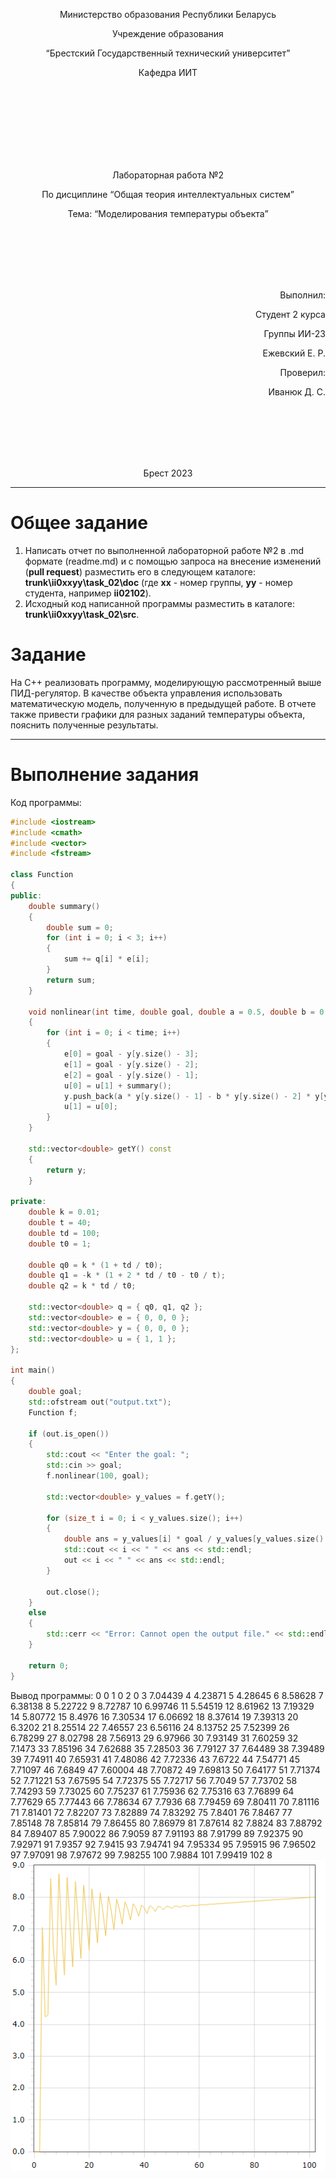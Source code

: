 <p align="center"> Министерство образования Республики Беларусь</p>
<p align="center">Учреждение образования</p>
<p align="center">“Брестский Государственный технический университет”</p>
<p align="center">Кафедра ИИТ</p>
<br><br><br><br><br><br><br>
<p align="center">Лабораторная работа №2</p>
<p align="center">По дисциплине “Общая теория интеллектуальных систем”</p>
<p align="center">Тема: “Моделирования температуры объекта”</p>
<br><br><br><br><br>
<p align="right">Выполнил:</p>
<p align="right">Студент 2 курса</p>
<p align="right">Группы ИИ-23</p>
<p align="right">Ежевский Е. Р.</p>
<p align="right">Проверил:</p>
<p align="right">Иванюк Д. С.</p>
<br><br><br><br><br>
<p align="center">Брест 2023</p>

---

# Общее задание #
1. Написать отчет по выполненной лабораторной работе №2 в .md формате (readme.md) и с помощью запроса на внесение изменений (**pull request**) разместить его в следующем каталоге: **trunk\ii0xxyy\task_02\doc** (где **xx** - номер группы, **yy** - номер студента, например **ii02102**).
2. Исходный код написанной программы разместить в каталоге: **trunk\ii0xxyy\task_02\src**.

# Задание #
На C++ реализовать программу, моделирующую рассмотренный выше ПИД-регулятор.  В качестве объекта управления использовать математическую модель, полученную в предыдущей работе.
В отчете также привести графики для разных заданий температуры объекта, пояснить полученные результаты.

---

# Выполнение задания #

Код программы:
```C++
#include <iostream>
#include <cmath>
#include <vector>
#include <fstream>

class Function
{
public:
    double summary()
    {
        double sum = 0;
        for (int i = 0; i < 3; i++)
        {
            sum += q[i] * e[i];
        }
        return sum;
    }

    void nonlinear(int time, double goal, double a = 0.5, double b = 0.3, double c = 0.9, double d = 0.7)
    {
        for (int i = 0; i < time; i++)
        {
            e[0] = goal - y[y.size() - 3];
            e[1] = goal - y[y.size() - 2];
            e[2] = goal - y[y.size() - 1];
            u[0] = u[1] + summary();
            y.push_back(a * y[y.size() - 1] - b * y[y.size() - 2] * y[y.size() - 2] + c * u[0] + d * sin(u[1]));
            u[1] = u[0];
        }
    }

    std::vector<double> getY() const
    {
        return y;
    }

private:
    double k = 0.01;
    double t = 40;
    double td = 100;
    double t0 = 1;

    double q0 = k * (1 + td / t0);
    double q1 = -k * (1 + 2 * td / t0 - t0 / t);
    double q2 = k * td / t0;

    std::vector<double> q = { q0, q1, q2 };
    std::vector<double> e = { 0, 0, 0 };
    std::vector<double> y = { 0, 0, 0 };
    std::vector<double> u = { 1, 1 };
};

int main()
{
    double goal;
    std::ofstream out("output.txt");
    Function f;

    if (out.is_open())
    {
        std::cout << "Enter the goal: ";
        std::cin >> goal;
        f.nonlinear(100, goal);

        std::vector<double> y_values = f.getY();

        for (size_t i = 0; i < y_values.size(); i++)
        {
            double ans = y_values[i] * goal / y_values[y_values.size() - 1];
            std::cout << i << " " << ans << std::endl;
            out << i << " " << ans << std::endl;
        }

        out.close();
    }
    else
    {
        std::cerr << "Error: Cannot open the output file." << std::endl;
    }

    return 0;
}
```     

Вывод программы:
    0 0
    1 0
    2 0
    3 7.04439
    4 4.23871
    5 4.28645
    6 8.58628
    7 6.38138
    8 5.22722
    9 8.72787
    10 6.99746
    11 5.54519
    12 8.61962
    13 7.19329
    14 5.80772
    15 8.4976
    16 7.30534
    17 6.06692
    18 8.37614
    19 7.39313
    20 6.3202
    21 8.25514
    22 7.46557
    23 6.56116
    24 8.13752
    25 7.52399
    26 6.78299
    27 8.02798
    28 7.56913
    29 6.97966
    30 7.93149
    31 7.60259
    32 7.1473
    33 7.85196
    34 7.62688
    35 7.28503
    36 7.79127
    37 7.64489
    38 7.39489
    39 7.74911
    40 7.65931
    41 7.48086
    42 7.72336
    43 7.6722
    44 7.54771
    45 7.71097
    46 7.6849
    47 7.60004
    48 7.70872
    49 7.69813
    50 7.64177
    51 7.71374
    52 7.71221
    53 7.67595
    54 7.72375
    55 7.72717
    56 7.7049
    57 7.73702
    58 7.74293
    59 7.73025
    60 7.75237
    61 7.75936
    62 7.75316
    63 7.76899
    64 7.77629
    65 7.77443
    66 7.78634
    67 7.7936
    68 7.79459
    69 7.80411
    70 7.81116
    71 7.81401
    72 7.82207
    73 7.82889
    74 7.83292
    75 7.8401
    76 7.8467
    77 7.85148
    78 7.85814
    79 7.86455
    80 7.86979
    81 7.87614
    82 7.8824
    83 7.88792
    84 7.89407
    85 7.90022
    86 7.9059
    87 7.91193
    88 7.91799
    89 7.92375
    90 7.92971
    91 7.9357
    92 7.9415
    93 7.94741
    94 7.95334
    95 7.95915
    96 7.96502
    97 7.97091
    98 7.97672
    99 7.98255
    100 7.9884
    101 7.99419
    102 8
![График моделей с w = 8:](graphik.png)
